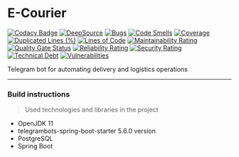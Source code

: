 # E-Courier

[![Codacy Badge](https://api.codacy.com/project/badge/Grade/fe9dc717e93b428fb17029db6b808df7)](https://app.codacy.com/gh/Shohjahon/ecourier?utm_source=github.com&utm_medium=referral&utm_content=Shohjahon/ecourier&utm_campaign=Badge_Grade_Settings) 
[![DeepSource](https://deepsource.io/gh/Shohjahon/ecourier.svg/?label=active+issues&show_trend=true&token=_wq9xOYrHF11M0MnqqWjKWVp)](https://deepsource.io/gh/Shohjahon/ecourier/?ref=repository-badge)
[![Bugs](https://sonarcloud.io/api/project_badges/measure?project=Shohjahon_ecourier&metric=bugs)](https://sonarcloud.io/dashboard?id=Shohjahon_ecourier)
[![Code Smells](https://sonarcloud.io/api/project_badges/measure?project=Shohjahon_ecourier&metric=code_smells)](https://sonarcloud.io/dashboard?id=Shohjahon_ecourier)
[![Coverage](https://sonarcloud.io/api/project_badges/measure?project=Shohjahon_ecourier&metric=coverage)](https://sonarcloud.io/dashboard?id=Shohjahon_ecourier)
[![Duplicated Lines (%)](https://sonarcloud.io/api/project_badges/measure?project=Shohjahon_ecourier&metric=duplicated_lines_density)](https://sonarcloud.io/dashboard?id=Shohjahon_ecourier)
[![Lines of Code](https://sonarcloud.io/api/project_badges/measure?project=Shohjahon_ecourier&metric=ncloc)](https://sonarcloud.io/dashboard?id=Shohjahon_ecourier)
[![Maintainability Rating](https://sonarcloud.io/api/project_badges/measure?project=Shohjahon_ecourier&metric=sqale_rating)](https://sonarcloud.io/dashboard?id=Shohjahon_ecourier)
[![Quality Gate Status](https://sonarcloud.io/api/project_badges/measure?project=Shohjahon_ecourier&metric=alert_status)](https://sonarcloud.io/dashboard?id=Shohjahon_ecourier)
[![Reliability Rating](https://sonarcloud.io/api/project_badges/measure?project=Shohjahon_ecourier&metric=reliability_rating)](https://sonarcloud.io/dashboard?id=Shohjahon_ecourier)
[![Security Rating](https://sonarcloud.io/api/project_badges/measure?project=Shohjahon_ecourier&metric=security_rating)](https://sonarcloud.io/dashboard?id=Shohjahon_ecourier)
[![Technical Debt](https://sonarcloud.io/api/project_badges/measure?project=Shohjahon_ecourier&metric=sqale_index)](https://sonarcloud.io/dashboard?id=Shohjahon_ecourier)
[![Vulnerabilities](https://sonarcloud.io/api/project_badges/measure?project=Shohjahon_ecourier&metric=vulnerabilities)](https://sonarcloud.io/dashboard?id=Shohjahon_ecourier)

Telegram bot for automating delivery and logistics operations

---

###  Build instructions

> Used technologies and libraries in the project

* OpenJDK 11
* telegrambots-spring-boot-starter 5.6.0 version
* PostgreSQL
* Spring Boot


